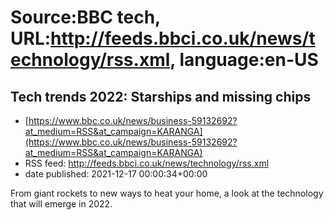 # Source:BBC tech, URL:http://feeds.bbci.co.uk/news/technology/rss.xml, language:en-US

## Tech trends 2022: Starships and missing chips
 - [https://www.bbc.co.uk/news/business-59132692?at_medium=RSS&at_campaign=KARANGA](https://www.bbc.co.uk/news/business-59132692?at_medium=RSS&at_campaign=KARANGA)
 - RSS feed: http://feeds.bbci.co.uk/news/technology/rss.xml
 - date published: 2021-12-17 00:00:34+00:00

From giant rockets to new ways to heat your home, a look at the technology that will emerge in 2022.

